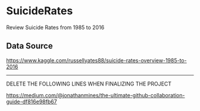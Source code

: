 # SuicideRates
Review Suicide Rates from 1985 to 2016

## Data Source
https://www.kaggle.com/russellyates88/suicide-rates-overview-1985-to-2016


------------------------------------------------------------------------
DELETE THE FOLLOWING LINES WHEN FINALIZING THE PROJECT 

https://medium.com/@jonathanmines/the-ultimate-github-collaboration-guide-df816e98fb67
